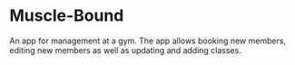# Muscle-Bound
An app for management at a gym. 
The app allows booking new members, editing new members as well as updating and adding classes.
